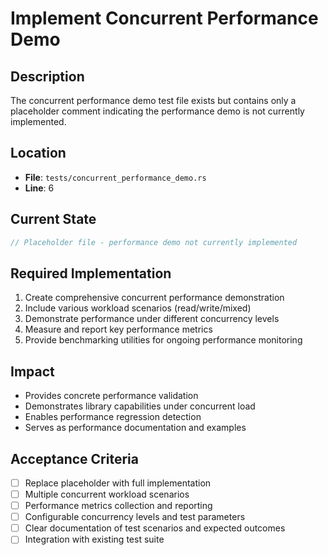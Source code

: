 # Implement Concurrent Performance Demo

## Description
The concurrent performance demo test file exists but contains only a placeholder comment indicating the performance demo is not currently implemented.

## Location
- **File**: `tests/concurrent_performance_demo.rs`
- **Line**: 6

## Current State
```rust
// Placeholder file - performance demo not currently implemented
```

## Required Implementation
1. Create comprehensive concurrent performance demonstration
2. Include various workload scenarios (read/write/mixed)
3. Demonstrate performance under different concurrency levels
4. Measure and report key performance metrics
5. Provide benchmarking utilities for ongoing performance monitoring

## Impact
- Provides concrete performance validation
- Demonstrates library capabilities under concurrent load
- Enables performance regression detection
- Serves as performance documentation and examples

## Acceptance Criteria
- [ ] Replace placeholder with full implementation
- [ ] Multiple concurrent workload scenarios
- [ ] Performance metrics collection and reporting
- [ ] Configurable concurrency levels and test parameters
- [ ] Clear documentation of test scenarios and expected outcomes
- [ ] Integration with existing test suite